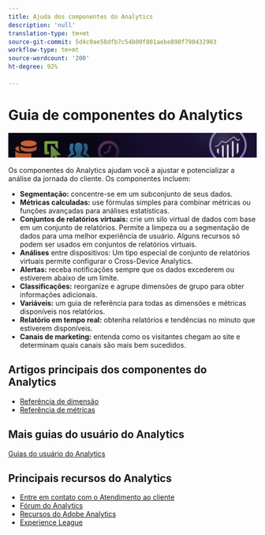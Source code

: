 ```yaml
---
title: Ajuda dos componentes do Analytics
description: 'null'
translation-type: tm+mt
source-git-commit: 5d4c0ae58dfb7c54b00f801aebe898f790432903
workflow-type: tm+mt
source-wordcount: '200'
ht-degree: 92%

---
```



# Guia de componentes do Analytics

![Banner](../../assets/doc_banner_components.png)

Os componentes do Analytics ajudam você a ajustar e potencializar a análise da jornada do cliente. Os componentes incluem:

* **Segmentação:** concentre-se em um subconjunto de seus dados.
* **Métricas calculadas:** use fórmulas simples para combinar métricas ou funções avançadas para análises estatísticas.
* **Conjuntos de relatórios virtuais:** crie um silo virtual de dados com base em um conjunto de relatórios. Permite a limpeza ou a segmentação de dados para uma melhor experiência de usuário. Alguns recursos só podem ser usados em conjuntos de relatórios virtuais.
* **Análises** entre dispositivos: Um tipo especial de conjunto de relatórios virtuais permite configurar o Cross-Device Analytics.
* **Alertas:** receba notificações sempre que os dados excederem ou estiverem abaixo de um limite.
* **Classificações:** reorganize e agrupe dimensões de grupo para obter informações adicionais.
* **Variáveis:** um guia de referência para todas as dimensões e métricas disponíveis nos relatórios.
* **Relatório em tempo real:** obtenha relatórios e tendências no minuto que estiverem disponíveis.
* **Canais de marketing:** entenda como os visitantes chegam ao site e determinam quais canais são mais bem sucedidos.

## Artigos principais dos componentes do Analytics

* [Referência de dimensão](c-variables/dimensionslist/reports-descriptions.md)
* [Referência de métricas](c-variables/c-metrics/metricslist.md)

## Mais guias do usuário do Analytics

[Guias do usuário do Analytics](/help/landing/home.md)

## Principais recursos do Analytics

* [Entre em contato com o Atendimento ao cliente](https://helpx.adobe.com/br/contact/enterprise-support.ec.html)
* [Fórum do Analytics](https://forums.adobe.com/community/experience-cloud/analytics-cloud/analytics)
* [Recursos do Adobe Analytics](https://forums.adobe.com/message/10660755)
* [Experience League](https://landing.adobe.com/experience-league/)
